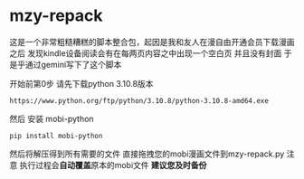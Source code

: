 # mzy-repack
这是一个非常粗糙糟糕的脚本整合包，起因是我和友人在漫自由开通会员下载漫画之后 发现kindle设备阅读会有在每两页内容之中出现一个空白页 并且没有封面
于是乎通过gemini写下了这个脚本

开始前第0步 
请先下载python 3.10.8版本
```shell
https://www.python.org/ftp/python/3.10.8/python-3.10.8-amd64.exe
```
然后 安装 mobi-python
```shell
pip install mobi-python
```

然后将解压得到所有需要的文件  直接拖拽您的mobi漫画文件到mzy-repack.py
注意 执行过程会**自动覆盖**原本的mobi文件 
**建议您及时备份**
